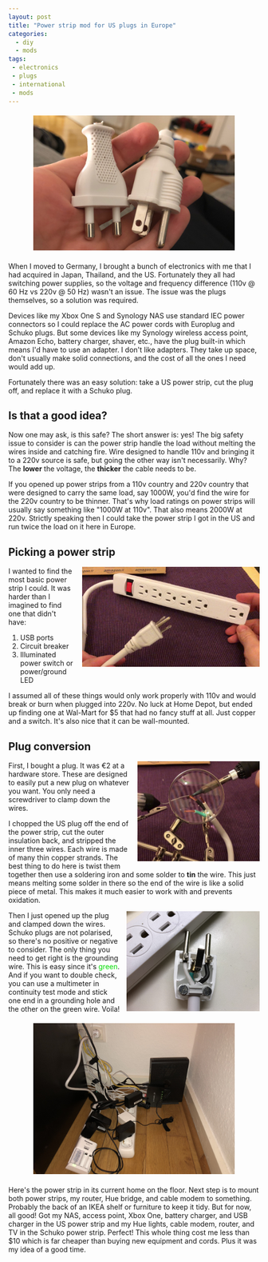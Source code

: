 ```yaml
---
layout: post
title: "Power strip mod for US plugs in Europe"
categories:
  - diy
  - mods
tags:
 - electronics
 - plugs
 - international
 - mods
---
```


<div style="text-align: center; margin: 20px auto; width: 80%">
  <img src="/images/uk_shaver_nema.jpg" />
</div>

When I moved to Germany, I brought a bunch of electronics with me that I had acquired in Japan, Thailand, and the US. Fortunately they all had switching power supplies, so the voltage and frequency difference (110v @ 60 Hz vs 220v @ 50 Hz) wasn't an issue. The issue was the plugs themselves, so a solution was required.

<!--more-->

Devices like my Xbox One S and Synology NAS use standard IEC power connectors so I could replace the AC power cords with Europlug and Schuko plugs. But some devices like my Synology wireless access point, Amazon Echo, battery charger, shaver, etc., have the plug built-in which means I'd have to use an adapter. I don't like adapters. They take up space, don't usually make solid connections, and the cost of all the ones I need would add up.

Fortunately there was an easy solution: take a US power strip, cut the plug off, and replace it with a Schuko plug.

## Is that a good idea?

Now one may ask, is this safe? The short answer is: yes! The big safety issue to consider is can the power strip handle the load without melting the wires inside and catching fire. Wire designed to handle 110v and bringing it to a 220v source is safe, but going the other way isn't necessarily. Why? The **lower** the voltage, the **thicker** the cable needs to be.

If you opened up power strips from a 110v country and 220v country that were designed to carry the same load, say 1000W, you'd find the wire for the 220v country to be thinner. That's why load ratings on power strips will usually say something like "1000W at 110v". That also means 2000W at 220v. Strictly speaking then I could take the power strip I got in the US and run twice the load on it here in Europe.

## Picking a power strip

<figure style="margin: 0 0 1em 1em; float: right">
  <img src="/images/powerstrip.jpg" style="height: 200px" />
</figure>

I wanted to find the most basic power strip I could. It was harder than I imagined to find one that didn't have:

1. USB ports
2. Circuit breaker
3. Illuminated power switch or power/ground LED

I assumed all of these things would only work properly with 110v and would break or burn when plugged into 220v. No luck at Home Depot, but ended up finding one at Wal-Mart for $5 that had no fancy stuff at all. Just copper and a switch. It's also nice that it can be wall-mounted.

## Plug conversion

<figure style="margin: 0 0 1em 1em; float: right">
  <img src="/images/tinning.jpg" style="height: 200px" />
</figure>

First, I bought a plug. It was €2 at a hardware store. These are designed to easily put a new plug on whatever you want. You only need a screwdriver to clamp down the wires.

I chopped the US plug off the end of the power strip, cut the outer insulation back, and stripped the inner three wires. Each wire is made of many thin copper strands. The best thing to do here is twist them together then use a soldering iron and some solder to **tin** the wire. This just means melting some solder in there so the end of the wire is like a solid piece of metal. This makes it much easier to work with and prevents oxidation.

<figure style="margin: 0 0 1em 1em; float: right">
  <img src="/images/schuko_inside.jpg" style="height: 200px" />
</figure>

Then I just opened up the plug and clamped down the wires. Schuko plugs are not polarised, so there's no positive or negative to consider. The only thing you need to get right is the grounding wire. This is easy since it's <span style="color: #0d0">green</span>. And if you want to double check, you can use a multimeter in continuity test mode and stick one end in a grounding hole and the other on the green wire. Voila!

<div style="text-align: center; margin: 20px auto; width: 80%">
  <img src="/images/us_eu_plug_harmony.jpg" />
</div>

Here's the power strip in its current home on the floor. Next step is to mount both power strips, my router, Hue bridge, and cable modem to something. Probably the back of an IKEA shelf or furniture to keep it tidy. But for now, all good! Got my NAS, access point, Xbox One, battery charger, and USB charger in the US power strip and my Hue lights, cable modem, router, and TV in the Schuko power strip. Perfect! This whole thing cost me less than $10 which is far cheaper than buying new equipment and cords. Plus it was my idea of a good time.
